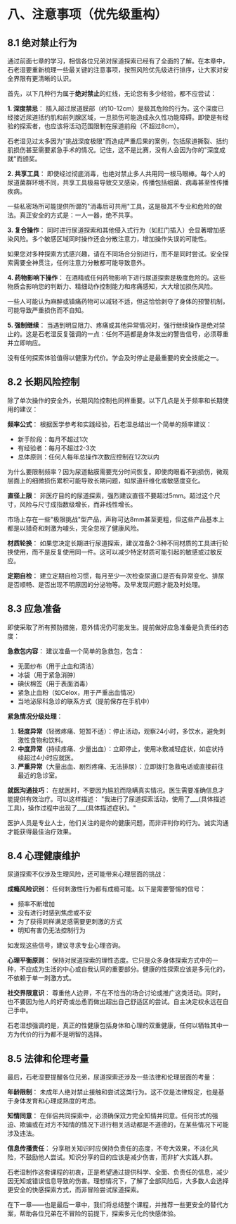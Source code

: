 # 八、注意事项（优先级重构）

## 8.1 绝对禁止行为

通过前面七章的学习，相信各位兄弟对尿道探索已经有了全面的了解。在本章中，石老湿要重新梳理一些最关键的注意事项，按照风险优先级进行排序，让大家对安全界限有更清晰的认识。

首先，以下几种行为属于**绝对禁止**的红线，无论您有多少经验，都不应尝试：

**1. 深度禁忌**：
插入超过尿道膜部（约10-12cm）是极其危险的行为。这个深度已经接近尿道括约肌和前列腺区域，一旦损伤可能造成永久性功能障碍。即使是有经验的探索者，也应该将活动范围限制在尿道前段（不超过8cm）。

石老湿见过太多因为"挑战深度极限"而造成严重后果的案例，包括尿道撕裂、括约肌损伤甚至需要紧急手术的情况。记住，这不是比赛，没有人会因为你的"深度成就"而颁奖。

**2. 共享工具**：
即使经过彻底消毒，也绝对禁止多人共用同一根马眼棒。每个人的尿道菌群环境不同，共享工具极易导致交叉感染，传播包括细菌、病毒甚至性传播疾病。

一些私密场所可能提供所谓的"消毒后可共用"工具，这是极其不专业和危险的做法。真正安全的方式是：一人一器，绝不共享。

**3. 复合操作**：
同时进行尿道探索和其他侵入式行为（如肛门插入）会显著增加感染风险。多个敏感区域同时操作还会分散注意力，增加操作失误的可能性。

如果您对多种探索方式感兴趣，请在不同场合分别进行，而不是同时尝试。安全探索需要全神贯注，任何注意力分散都可能导致意外。

**4. 药物影响下操作**：
在酒精或任何药物影响下进行尿道探索是极度危险的。这些物质会影响您的判断力、精细动作控制能力和疼痛感知，大大增加损伤风险。

一些人可能认为麻醉或镇痛药物可以减轻不适，但这恰恰剥夺了身体的预警机制，可能导致严重损伤而不自知。

**5. 强制继续**：
当遇到明显阻力、疼痛或其他异常情况时，强行继续操作是绝对禁止的。这是石老湿反复强调的一点：任何不适都是身体发出的警告信号，必须尊重并立即响应。

没有任何探索体验值得以健康为代价。学会及时停止是最重要的安全技能之一。

## 8.2 长期风险控制

除了单次操作的安全外，长期风险控制也同样重要。以下几点是关于频率和长期使用的建议：

**频率公式**：
根据医学参考和实践经验，石老湿总结出一个简单的频率建议：
- 新手阶段：每月不超过1次
- 有经验者：每月不超过2-3次
- 总体原则：任何人每年总操作次数应控制在12次以内

为什么要限制频率？因为尿道黏膜需要充分时间恢复。即使肉眼看不到损伤，微观层面上的细微损伤累积可能导致长期问题，如尿道纤维化或敏感度变化。

**直径上限**：
非医疗目的的尿道探索，强烈建议直径不要超过5mm。超过这个尺寸，风险与尺寸成指数级增长，而非线性增长。

市场上存在一些"极限挑战"型产品，声称可达8mm甚至更粗，但这些产品基本上都是以猎奇和刺激为噱头，完全忽视了健康风险。

**材质轮换**：
如果您决定长期进行尿道探索，建议准备2-3种不同材质的工具进行轮换使用，而不是反复使用同一件。这可以减少特定材质可能引起的敏感或过敏反应。

**定期自检**：
建立定期自检习惯，每月至少一次检查尿道口是否有异常变化、排尿是否顺畅、是否出现不明原因的分泌物等。及早发现问题才能及时处理。

## 8.3 应急准备

即使采取了所有预防措施，意外情况仍可能发生。提前做好应急准备是负责任的态度：

**急救包内容**：
建议准备一个简单的急救包，包含：
- 无菌纱布（用于止血和清洁）
- 冰袋（用于紧急消肿）
- 碘伏棉签（用于表面消毒）
- 紧急止血粉（如Celox，用于严重出血情况）
- 当地泌尿科急诊的联系方式（提前保存在手机中）

**紧急情况分级处理**：
1. **轻度异常**（轻微疼痛、短暂不适）：停止活动，观察24小时，多饮水，避免刺激性食物和饮料。
2. **中度异常**（持续疼痛、少量出血）：立即停止，使用冰敷减轻症状，如症状持续超过4小时应就医。
3. **严重异常**（大量出血、剧烈疼痛、无法排尿）：立即拨打急救电话或直接前往最近的急诊室。

**就医沟通技巧**：
在就医时，不要因为尴尬而隐瞒真实情况。医生需要准确信息才能提供有效治疗。可以这样描述：
"我进行了尿道探索活动，使用了___(具体描述工具)，操作过程中出现了___(具体描述症状)。"

医护人员是专业人士，他们关注的是你的健康问题，而非评判你的行为。诚实沟通才能获得最佳治疗效果。

## 8.4 心理健康维护

尿道探索不仅涉及生理风险，还可能带来心理层面的挑战：

**成瘾风险识别**：
任何刺激性行为都有成瘾可能。以下是需要警惕的信号：
- 频率不断增加
- 没有进行时感到焦虑或不安
- 为了获得同样满足感需要更刺激的方式
- 明知有害仍无法控制行为

如发现这些信号，建议寻求专业心理咨询。

**心理平衡原则**：
保持对尿道探索的理性态度。它只是众多身体探索方式中的一种，不应成为生活的中心或自我认同的重要部分。健康的性探索应该是多元化的，不依赖于单一刺激方式。

**社交界限意识**：
尊重他人边界，不在不恰当的场合讨论或推广这类活动。同时，也不要因为他人的好奇或怂恿而做出超出自己舒适区的尝试。自主决定权永远在自己手中。

石老湿想强调的是，真正的性健康包括身体和心理的双重健康，任何以牺牲其中一方为代价的行为都不是明智的选择。

## 8.5 法律和伦理考量

最后，石老湿要提醒各位兄弟，尿道探索还涉及一些法律和伦理层面的考量：

**年龄限制**：
未成年人绝对禁止接触和尝试这类行为。这不仅是法律规定，也是基于身体发育和心理成熟度的考虑。

**知情同意**：
在伴侣共同探索中，必须确保双方完全知情并同意。任何形式的强迫、欺骗或在对方不知情的情况下进行相关活动都是不道德的，在某些情况下可能涉及违法。

**信息传播责任**：
分享相关知识时应保持负责任的态度，不夸大效果，不淡化风险，不鼓励他人尝试。知识分享的目的应该是减少伤害，而非扩大实践人群。

石老湿制作这套课程的初衷，正是希望通过提供科学、全面、负责任的信息，减少因无知或错误信息导致的伤害。理想情况下，了解了全部风险后，大多数人会选择更安全的快感探索方式，而非冒险尝试尿道探索。

在下一章——也是最后一章中，我们将总结整个课程，并推荐一些更安全的替代方案，帮助各位兄弟在不冒险的前提下，探索多元化的快感体验。 